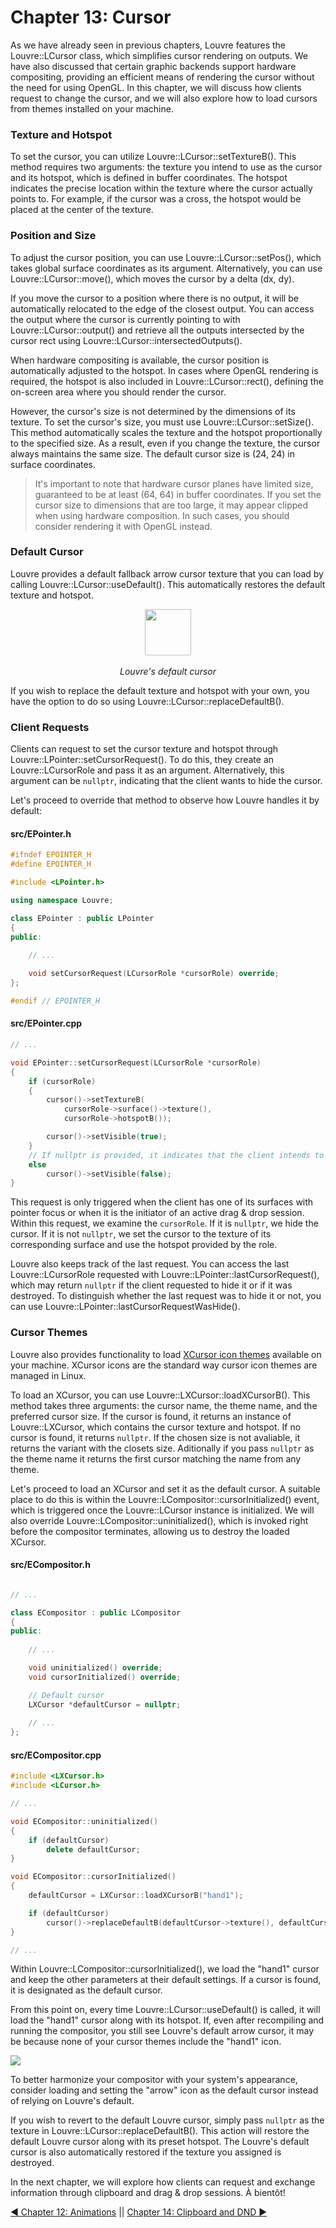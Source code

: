 # Chapter 13: Cursor

As we have already seen in previous chapters, Louvre features the Louvre::LCursor class, which simplifies cursor rendering on outputs. We have also discussed that certain graphic backends support hardware compositing, providing an efficient means of rendering the cursor without the need for using OpenGL. In this chapter, we will discuss how clients request to change the cursor, and we will also explore how to load cursors from themes installed on your machine.

### Texture and Hotspot

To set the cursor, you can utilize Louvre::LCursor::setTextureB(). This method requires two arguments: the texture you intend to use as the cursor and its hotspot, which is defined in buffer coordinates. The hotspot indicates the precise location within the texture where the cursor actually points to. For example, if the cursor was a cross, the hotspot would be placed at the center of the texture.

### Position and Size

To adjust the cursor position, you can use Louvre::LCursor::setPos(), which takes global surface coordinates as its argument. Alternatively, you can use Louvre::LCursor::move(), which moves the cursor by a delta (dx, dy).

If you move the cursor to a position where there is no output, it will be automatically relocated to the edge of the closest output. You can access the output where the cursor is currently pointing to with Louvre::LCursor::output() and retrieve all the outputs intersected by the cursor rect using Louvre::LCursor::intersectedOutputs().

When hardware compositing is available, the cursor position is automatically adjusted to the hotspot. In cases where OpenGL rendering is required, the hotspot is also included in Louvre::LCursor::rect(), defining the on-screen area where you should render the cursor.

However, the cursor's size is not determined by the dimensions of its texture. To set the cursor's size, you must use Louvre::LCursor::setSize(). This method automatically scales the texture and the hotspot proportionally to the specified size. As a result, even if you change the texture, the cursor always maintains the same size. The default cursor size is (24, 24) in surface coordinates.

> It's important to note that hardware cursor planes have limited size, guaranteed to be at least (64, 64) in buffer coordinates. If you set the cursor size to dimensions that are too large, it may appear clipped when using hardware composition. In such cases, you should consider rendering it with OpenGL instead.

### Default Cursor

Louvre provides a default fallback arrow cursor texture that you can load by calling Louvre::LCursor::useDefault(). This automatically restores the default texture and hotspot.

<center>
    <img width="74px" height="74px" src="https://lh3.googleusercontent.com/MSUUg3LSS6lYtpyLnKzbECf9eeZeFscmnLGJLRCdADwcjjcVd4xT07AMvQoHUTGptJFzY4tZrQ3IdLKyEbM_O0WyWYk8Pvc-Jf8xZHXoFUkFo2RRYTP8zN_LeOhsvIc6SlsO83TJUw=w2400"><br><br>
    <i>Louvre's default cursor</i>
</center>

If you wish to replace the default texture and hotspot with your own, you have the option to do so using Louvre::LCursor::replaceDefaultB().

### Client Requests

Clients can request to set the cursor texture and hotspot through Louvre::LPointer::setCursorRequest(). To do this, they create an Louvre::LCursorRole and pass it as an argument. Alternatively, this argument can be `nullptr`, indicating that the client wants to hide the cursor.

Let's proceed to override that method to observe how Louvre handles it by default:

#### src/EPointer.h

```cpp
#ifndef EPOINTER_H
#define EPOINTER_H

#include <LPointer.h>

using namespace Louvre;

class EPointer : public LPointer
{
public:
    
    // ...

    void setCursorRequest(LCursorRole *cursorRole) override;
};

#endif // EPOINTER_H
```

#### src/EPointer.cpp

```cpp
// ...

void EPointer::setCursorRequest(LCursorRole *cursorRole)
{
    if (cursorRole)
    {
        cursor()->setTextureB(
            cursorRole->surface()->texture(),
            cursorRole->hotspotB());

        cursor()->setVisible(true);
    }
    // If nullptr is provided, it indicates that the client intends to hide the cursor.
    else
        cursor()->setVisible(false);
}
```

This request is only triggered when the client has one of its surfaces with pointer focus or when it is the initiator of an active drag & drop session. Within this request, we examine the `cursorRole`. If it is `nullptr`, we hide the cursor. If it is not `nullptr`, we set the cursor to the texture of its corresponding surface and use the hotspot provided by the role.

Louvre also keeps track of the last request. You can access the last Louvre::LCursorRole requested with Louvre::LPointer::lastCursorRequest(), which may return `nullptr` if the client requested to hide it or if it was destroyed. To distinguish whether the last request was to hide it or not, you can use Louvre::LPointer::lastCursorRequestWasHide().

### Cursor Themes

Louvre also provides functionality to load [XCursor icon themes](https://wiki.archlinux.org/title/Cursor_themes) available on your machine. XCursor icons are the standard way cursor icon themes are managed in Linux.

To load an XCursor, you can use Louvre::LXCursor::loadXCursorB(). This method takes three arguments: the cursor name, the theme name, and the preferred cursor size. If the cursor is found, it returns an instance of Louvre::LXCursor, which contains the cursor texture and hotspot. If no cursor is found, it returns `nullptr`. If the chosen size is not avaliable, it returns the variant with the closets size. Aditionally if you pass `nullptr` as the theme name it returns the first cursor matching the name from any theme.

Let's proceed to load an XCursor and set it as the default cursor. A suitable place to do this is within the Louvre::LCompositor::cursorInitialized() event, which is triggered once the Louvre::LCursor instance is initialized. We will also override Louvre::LCompositor::uninitialized(), which is invoked right before the compositor terminates, allowing us to destroy the loaded XCursor.

#### src/ECompositor.h

```cpp

// ...

class ECompositor : public LCompositor
{
public:
    
    // ...

    void uninitialized() override;
    void cursorInitialized() override;

    // Default cursor
    LXCursor *defaultCursor = nullptr;
 
    // ...
};
```

#### src/ECompositor.cpp

```cpp
#include <LXCursor.h>
#include <LCursor.h>

// ...

void ECompositor::uninitialized()
{
    if (defaultCursor)
        delete defaultCursor;
}

void ECompositor::cursorInitialized()
{
    defaultCursor = LXCursor::loadXCursorB("hand1");

    if (defaultCursor)
        cursor()->replaceDefaultB(defaultCursor->texture(), defaultCursor->hotspotB());
}

// ...
```

Within Louvre::LCompositor::cursorInitialized(), we load the "hand1" cursor and keep the other parameters at their default settings. If a cursor is found, it is designated as the default cursor.

From this point on, every time Louvre::LCursor::useDefault() is called, it will load the "hand1" cursor along with its hotspot. If, even after recompiling and running the compositor, you still see Louvre's default arrow cursor, it may be because none of your cursor themes include the "hand1" icon.

<img src="https://lh3.googleusercontent.com/pw/ADCreHcjsWuehhlro2cx8OaRX2rQCRAlpkHmRO12dP5VFKAXeLWvFXoCvjgwc5948_s_UZnuUFmGApMoV06HbvHeAZ-7ZBFRon-_WmSEKBvDqOnCk27ondk=w2400"/>

To better harmonize your compositor with your system's appearance, consider loading and setting the "arrow" icon as the default cursor instead of relying on Louvre's default.

If you wish to revert to the default Louvre cursor, simply pass `nullptr` as the texture in Louvre::LCursor::replaceDefaultB(). This action will restore the default Louvre cursor along with its preset hotspot. The Louvre's default cursor is also automatically restored if the texture you assigned is destroyed.

In the next chapter, we will explore how clients can request and exchange information through clipboard and drag & drop sessions. À bientôt!

<a href="md_md_tutorial_12.html">◀ Chapter 12: Animations</a> || <a href="md_md_tutorial_14.html"> Chapter 14: Clipboard and DND ▶</a>
